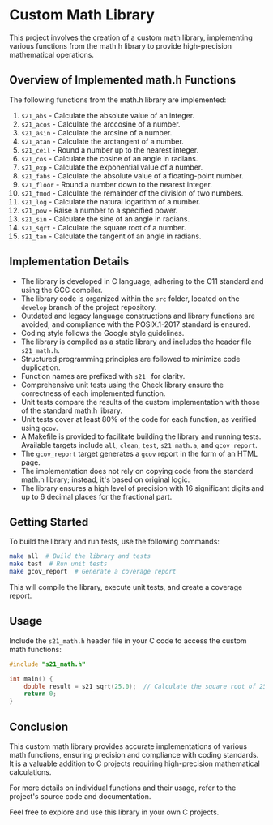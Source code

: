 # Custom Math Library

This project involves the creation of a custom math library, implementing various functions from the math.h library to provide high-precision mathematical operations.

## Overview of Implemented math.h Functions

The following functions from the math.h library are implemented:

1. `s21_abs` - Calculate the absolute value of an integer.
2. `s21_acos` - Calculate the arccosine of a number.
3. `s21_asin` - Calculate the arcsine of a number.
4. `s21_atan` - Calculate the arctangent of a number.
5. `s21_ceil` - Round a number up to the nearest integer.
6. `s21_cos` - Calculate the cosine of an angle in radians.
7. `s21_exp` - Calculate the exponential value of a number.
8. `s21_fabs` - Calculate the absolute value of a floating-point number.
9. `s21_floor` - Round a number down to the nearest integer.
10. `s21_fmod` - Calculate the remainder of the division of two numbers.
11. `s21_log` - Calculate the natural logarithm of a number.
12. `s21_pow` - Raise a number to a specified power.
13. `s21_sin` - Calculate the sine of an angle in radians.
14. `s21_sqrt` - Calculate the square root of a number.
15. `s21_tan` - Calculate the tangent of an angle in radians.

## Implementation Details

- The library is developed in C language, adhering to the C11 standard and using the GCC compiler.
- The library code is organized within the `src` folder, located on the `develop` branch of the project repository.
- Outdated and legacy language constructions and library functions are avoided, and compliance with the POSIX.1-2017 standard is ensured.
- Coding style follows the Google style guidelines.
- The library is compiled as a static library and includes the header file `s21_math.h`.
- Structured programming principles are followed to minimize code duplication.
- Function names are prefixed with `s21_` for clarity.
- Comprehensive unit tests using the Check library ensure the correctness of each implemented function.
- Unit tests compare the results of the custom implementation with those of the standard math.h library.
- Unit tests cover at least 80% of the code for each function, as verified using `gcov`.
- A Makefile is provided to facilitate building the library and running tests. Available targets include `all`, `clean`, `test`, `s21_math.a`, and `gcov_report`.
- The `gcov_report` target generates a `gcov` report in the form of an HTML page.
- The implementation does not rely on copying code from the standard math.h library; instead, it's based on original logic.
- The library ensures a high level of precision with 16 significant digits and up to 6 decimal places for the fractional part.

## Getting Started

To build the library and run tests, use the following commands:

```bash
make all  # Build the library and tests
make test  # Run unit tests
make gcov_report  # Generate a coverage report
```

This will compile the library, execute unit tests, and create a coverage report.

## Usage

Include the `s21_math.h` header file in your C code to access the custom math functions:

```c
#include "s21_math.h"

int main() {
    double result = s21_sqrt(25.0);  // Calculate the square root of 25
    return 0;
}
```

## Conclusion

This custom math library provides accurate implementations of various math functions, ensuring precision and compliance with coding standards. It is a valuable addition to C projects requiring high-precision mathematical calculations.

For more details on individual functions and their usage, refer to the project's source code and documentation.

Feel free to explore and use this library in your own C projects.